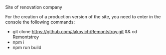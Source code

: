 Site of renovation company

For the creation of a production version of the site, you need to  enter in the console the following commands:

* git clone https://github.com/Jakovich/Remontstroy.git && cd Remontstroy
* npm i
* npm run build